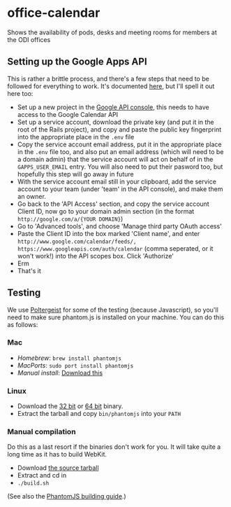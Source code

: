 office-calendar
===============

Shows the availability of pods, desks and meeting rooms for members at the ODI offices

Setting up the Google Apps API
------------------------------

This is rather a brittle process, and there's a few steps that need to be followed for everything to work. It's documented [here](https://developers.google.com/drive/delegation), but I'll spell it out here too:

* Set up a new project in the [Google API console](https://code.google.com/apis/console), this needs to have access to the Google Calendar API
* Set up a service account, download the private key (and put it in the root of the Rails project), and copy and paste the public key fingerprint into the appropriate place in the `.env` file
* Copy the service account email address, put it in the appropriate place in the `.env` file too, and also put an email address (which will need to be a domain admin) that the service account will act on behalf of in the `GAPPS_USER_EMAIL` entry. You will also need to put their pasword too, but hopefully this step will go away in future
* With the service account email still in your clipboard, add the service account to your team (under 'team' in the API console), and make them an owner.
* Go back to the 'API Access' section, and copy the service account Client ID, now go to your domain admin section (in the format `http://google.com/a/{YOUR DOMAIN}`)
* Go to 'Advanced tools', and choose 'Manage third party OAuth access'
* Paste the Client ID into the box marked 'Client name', and enter `http://www.google.com/calendar/feeds/, https://www.googleapis.com/auth/calendar` (comma seperated, or it won't work!) into the API scopes box. Click 'Authorize'
* Erm
* That's it

Testing
-------

We use [Poltergeist](https://github.com/jonleighton/poltergeist) for some of the testing (because Javascript), so you'll need to make sure phantom.js is installed on your machine. You can do this as follows:

### Mac ###

* *Homebrew*: `brew install phantomjs`
* *MacPorts*: `sudo port install phantomjs`
* *Manual install*: [Download this](http://code.google.com/p/phantomjs/downloads/detail?name=phantomjs-1.8.1-macosx.zip&can=2&q=)

### Linux ###

* Download the [32
bit](http://code.google.com/p/phantomjs/downloads/detail?name=phantomjs-1.8.1-linux-i686.tar.bz2&can=2&q=)
or [64
bit](http://code.google.com/p/phantomjs/downloads/detail?name=phantomjs-1.8.1-linux-x86_64.tar.bz2&can=2&q=)
binary.
* Extract the tarball and copy `bin/phantomjs` into your `PATH`

### Manual compilation ###

Do this as a last resort if the binaries don't work for you. It will
take quite a long time as it has to build WebKit.

* Download [the source tarball](http://code.google.com/p/phantomjs/downloads/detail?name=phantomjs-1.8.1-source.zip&can=2&q=)
* Extract and cd in
* `./build.sh`

(See also the [PhantomJS building
guide](http://phantomjs.org/build.html).) 